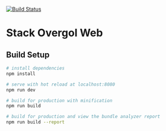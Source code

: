 [![Build Status](https://travis-ci.com/matheussampaio/stack-overgol-web.svg?branch=master)](https://travis-ci.com/matheussampaio/stack-overgol-web)

# Stack Overgol Web


## Build Setup

``` bash
# install dependencies
npm install

# serve with hot reload at localhost:8080
npm run dev

# build for production with minification
npm run build

# build for production and view the bundle analyzer report
npm run build --report
```
